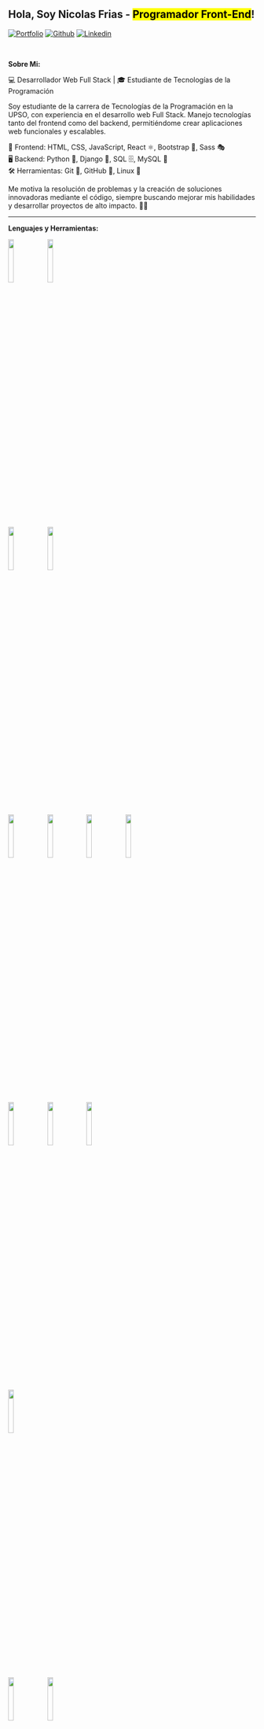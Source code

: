 ## Hola, Soy Nicolas Frias - <b><mark>Programador Front-End</mark></b>!

[![Portfolio](https://img.shields.io/badge/-Portfolio-red?style=flat&logo=appveyor&logoColor=white)](https://zachayers.io)
[![Github](https://img.shields.io/badge/-Github-000?style=flat&logo=Github&logoColor=white)](https://github.com/nicofrias)
[![Linkedin](https://img.shields.io/badge/-LinkedIn-blue?style=flat&logo=Linkedin&logoColor=white)](https://www.linkedin.com/in/pablonicolasfrias/)

&nbsp;

<!-- Talking about you -->
**Sobre Mi:**

💻 Desarrollador Web Full Stack | 🎓 Estudiante de Tecnologías de la Programación

Soy estudiante de la carrera de Tecnologías de la Programación en la UPSO, con experiencia en el desarrollo web Full Stack. Manejo tecnologías tanto del frontend como del backend, permitiéndome crear aplicaciones web funcionales y escalables.

🚀 Frontend: HTML, CSS, JavaScript, React ⚛️, Bootstrap 🎨, Sass 🎭
<br/>
🖥️ Backend: Python 🐍, Django 🎯, SQL 🗄️, MySQL 🏦
<br/>
🛠️ Herramientas: Git 🔗, GitHub 🐙, Linux 🐧

Me motiva la resolución de problemas y la creación de soluciones innovadoras mediante el código, siempre buscando mejorar mis habilidades y desarrollar proyectos de alto impacto. 🚀✨

---

**Lenguajes y Herramientas:**

<p>
  <code><img width="15%" src="https://www.vectorlogo.zone/logos/javascript/javascript-ar21.svg"></code>
  <code><img width="15%" src="https://www.vectorlogo.zone/logos/python/python-ar21.svg"></code>
  <br />
  <code><img width="15%" src="https://www.vectorlogo.zone/logos/reactjs/reactjs-ar21.svg"></code>
  <code><img width="15%" src="https://www.vectorlogo.zone/logos/getbootstrap/getbootstrap-ar21.svg"></code>
  <br />
  <code><img width="15%" src="https://www.vectorlogo.zone/logos/nodejs/nodejs-ar21.svg"></code>
  <code><img width="15%" src="https://www.vectorlogo.zone/logos/expressjs/expressjs-ar21.svg"></code>
  <code><img width="15%" src="https://www.vectorlogo.zone/logos/djangoproject/djangoproject-ar21.svg"></code>
  <code><img width="15%" src="https://www.vectorlogo.zone/logos/palletsprojects_flask/palletsprojects_flask-ar21~bgwhite.svg"></code>
  <br />
  <code><img width="15%" src="https://www.vectorlogo.zone/logos/mysql/mysql-ar21.svg"></code>
  <code><img width="15%" src="https://www.vectorlogo.zone/logos/postgresql/postgresql-ar21.svg"></code>
  <code><img width="15%" src="https://www.vectorlogo.zone/logos/mongodb/mongodb-ar21.svg"></code>
   <br />
  <code><img width="15%" src="https://www.vectorlogo.zone/logos/amazon_aws/amazon_aws-ar21.svg"></code>
  <br />
  <code><img width="15%" src="https://www.vectorlogo.zone/logos/git-scm/git-scm-ar21.svg"></code>
  <code><img width="15%" src="https://www.vectorlogo.zone/logos/linux/linux-ar21~bgwhite.svg"></code>
  <br />
  <code><img width="15%" src="https://www.vectorlogo.zone/logos/npmjs/npmjs-ar21.svg"></code>
  <code><img width="15%" src="https://www.vectorlogo.zone/logos/yarnpkg/yarnpkg-ar21.svg"></code>
</p>

---

<a href="https://github.com/zjayers/github-readme-stats">
   <img width="60%" alt="Zach's github stats" src="https://github-readme-stats.vercel.app/api?username=nicofrias&show_icons=true&hide_border=true" />
</a>
